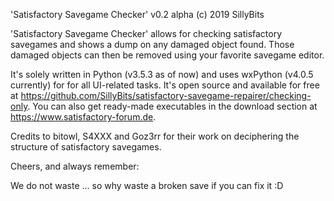 'Satisfactory Savegame Checker' v0.2 alpha
(c) 2019 SillyBits


'Satisfactory Savegame Checker' allows for checking satisfactory savegames and shows a dump on any damaged object found. Those damaged objects can then be removed using your favorite savegame editor.

It's solely written in Python (v3.5.3 as of now) and uses wxPython (v4.0.5 currently) for for all UI-related tasks.
It's open source and available for free at https://github.com/SillyBits/satisfactory-savegame-repairer/checking-only.
You can also get ready-made executables in the download section at https://www.satisfactory-forum.de.

Credits to bitowl, S4XXX and Goz3rr for their work on deciphering the structure of satisfactory savegames.


Cheers, and always remember:
 
We do not waste 
... so why waste a broken save if you can fix it :D
